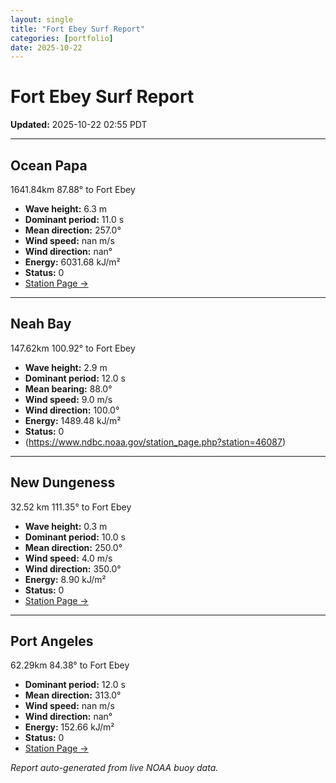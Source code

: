 ```yaml
---
layout: single
title: "Fort Ebey Surf Report"
categories: [portfolio]
date: 2025-10-22
---
```


# Fort Ebey Surf Report
**Updated:** 2025-10-22 02:55 PDT

---

## Ocean Papa 
1641.84km 87.88° to Fort Ebey
- **Wave height:** 6.3 m  
- **Dominant period:** 11.0 s  
- **Mean direction:** 257.0°  
- **Wind speed:** nan m/s  
- **Wind direction:** nan°  
- **Energy:** 6031.68 kJ/m²  
- **Status:** 0  
- [Station Page →](https://www.ndbc.noaa.gov/station_page.php?station=46246)

---

## Neah Bay 
147.62km 100.92° to Fort Ebey

- **Wave height:** 2.9 m  
- **Dominant period:** 12.0 s  
- **Mean bearing:** 88.0°  
- **Wind speed:** 9.0 m/s  
- **Wind direction:** 100.0°  
- **Energy:** 1489.48 kJ/m²  
- **Status:** 0  
- (https://www.ndbc.noaa.gov/station_page.php?station=46087)

---

## New Dungeness 
32.52 km 111.35° to Fort Ebey 

- **Wave height:** 0.3 m  
- **Dominant period:** 10.0 s  
- **Mean direction:** 250.0°  
- **Wind speed:** 4.0 m/s  
- **Wind direction:** 350.0°  
- **Energy:** 8.90 kJ/m²  
- **Status:** 0  
- [Station Page →](https://www.ndbc.noaa.gov/station_page.php?station=46088)

---

## Port Angeles 
62.29km 84.38° to Fort Ebey 
- **Dominant period:** 12.0 s  
- **Mean direction:** 313.0°  
- **Wind speed:** nan m/s  
- **Wind direction:** nan°  
- **Energy:** 152.66 kJ/m²  
- **Status:** 0  
- [Station Page →](https://www.ndbc.noaa.gov/station_page.php?station=46267)

*Report auto-generated from live NOAA buoy data.*
